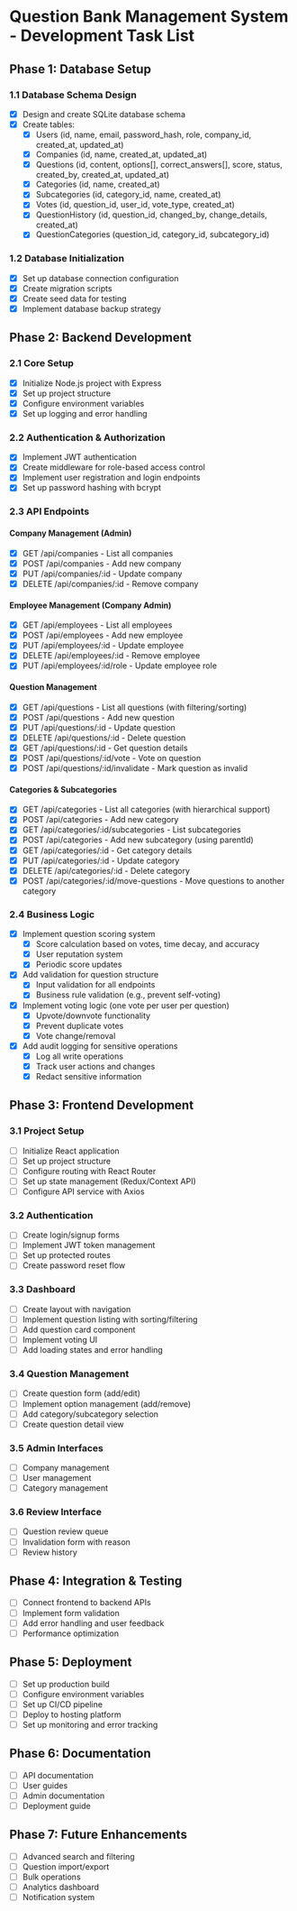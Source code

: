 # Question Bank Management System - Development Task List

## Phase 1: Database Setup

### 1.1 Database Schema Design
- [x] Design and create SQLite database schema
- [x] Create tables:
  - [x] Users (id, name, email, password_hash, role, company_id, created_at, updated_at)
  - [x] Companies (id, name, created_at, updated_at)
  - [x] Questions (id, content, options[], correct_answers[], score, status, created_by, created_at, updated_at)
  - [x] Categories (id, name, created_at)
  - [x] Subcategories (id, category_id, name, created_at)
  - [x] Votes (id, question_id, user_id, vote_type, created_at)
  - [x] QuestionHistory (id, question_id, changed_by, change_details, created_at)
  - [x] QuestionCategories (question_id, category_id, subcategory_id)

### 1.2 Database Initialization
- [x] Set up database connection configuration
- [x] Create migration scripts
- [x] Create seed data for testing
- [x] Implement database backup strategy

## Phase 2: Backend Development

### 2.1 Core Setup
- [x] Initialize Node.js project with Express
- [x] Set up project structure
- [x] Configure environment variables
- [x] Set up logging and error handling

### 2.2 Authentication & Authorization
- [x] Implement JWT authentication
- [x] Create middleware for role-based access control
- [x] Implement user registration and login endpoints
- [x] Set up password hashing with bcrypt

### 2.3 API Endpoints

#### Company Management (Admin)
- [x] GET /api/companies - List all companies
- [x] POST /api/companies - Add new company
- [x] PUT /api/companies/:id - Update company
- [x] DELETE /api/companies/:id - Remove company

#### Employee Management (Company Admin)
- [x] GET /api/employees - List all employees
- [x] POST /api/employees - Add new employee
- [x] PUT /api/employees/:id - Update employee
- [x] DELETE /api/employees/:id - Remove employee
- [x] PUT /api/employees/:id/role - Update employee role

#### Question Management
- [x] GET /api/questions - List all questions (with filtering/sorting)
- [x] POST /api/questions - Add new question
- [x] PUT /api/questions/:id - Update question
- [x] DELETE /api/questions/:id - Delete question
- [x] GET /api/questions/:id - Get question details
- [x] POST /api/questions/:id/vote - Vote on question
- [x] POST /api/questions/:id/invalidate - Mark question as invalid

#### Categories & Subcategories
- [x] GET /api/categories - List all categories (with hierarchical support)
- [x] POST /api/categories - Add new category
- [x] GET /api/categories/:id/subcategories - List subcategories
- [x] POST /api/categories - Add new subcategory (using parentId)
- [x] GET /api/categories/:id - Get category details
- [x] PUT /api/categories/:id - Update category
- [x] DELETE /api/categories/:id - Delete category
- [x] POST /api/categories/:id/move-questions - Move questions to another category

### 2.4 Business Logic
- [x] Implement question scoring system
  - [x] Score calculation based on votes, time decay, and accuracy
  - [x] User reputation system
  - [x] Periodic score updates
- [x] Add validation for question structure
  - [x] Input validation for all endpoints
  - [x] Business rule validation (e.g., prevent self-voting)
- [x] Implement voting logic (one vote per user per question)
  - [x] Upvote/downvote functionality
  - [x] Prevent duplicate votes
  - [x] Vote change/removal
- [x] Add audit logging for sensitive operations
  - [x] Log all write operations
  - [x] Track user actions and changes
  - [x] Redact sensitive information

## Phase 3: Frontend Development

### 3.1 Project Setup
- [ ] Initialize React application
- [ ] Set up project structure
- [ ] Configure routing with React Router
- [ ] Set up state management (Redux/Context API)
- [ ] Configure API service with Axios

### 3.2 Authentication
- [ ] Create login/signup forms
- [ ] Implement JWT token management
- [ ] Set up protected routes
- [ ] Create password reset flow

### 3.3 Dashboard
- [ ] Create layout with navigation
- [ ] Implement question listing with sorting/filtering
- [ ] Add question card component
- [ ] Implement voting UI
- [ ] Add loading states and error handling

### 3.4 Question Management
- [ ] Create question form (add/edit)
- [ ] Implement option management (add/remove)
- [ ] Add category/subcategory selection
- [ ] Create question detail view

### 3.5 Admin Interfaces
- [ ] Company management
- [ ] User management
- [ ] Category management

### 3.6 Review Interface
- [ ] Question review queue
- [ ] Invalidation form with reason
- [ ] Review history

## Phase 4: Integration & Testing
- [ ] Connect frontend to backend APIs
- [ ] Implement form validation
- [ ] Add error handling and user feedback
- [ ] Performance optimization

## Phase 5: Deployment
- [ ] Set up production build
- [ ] Configure environment variables
- [ ] Set up CI/CD pipeline
- [ ] Deploy to hosting platform
- [ ] Set up monitoring and error tracking

## Phase 6: Documentation
- [ ] API documentation
- [ ] User guides
- [ ] Admin documentation
- [ ] Deployment guide

## Phase 7: Future Enhancements
- [ ] Advanced search and filtering
- [ ] Question import/export
- [ ] Bulk operations
- [ ] Analytics dashboard
- [ ] Notification system